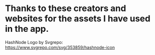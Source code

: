 # Thanks to these creators and websites for the assets I have used in the app.

HashNode Logo by Svgrepo: https://www.svgrepo.com/svg/353859/hashnode-icon